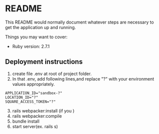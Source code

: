 # README

This README would normally document whatever steps are necessary to get the
application up and running.

Things you may want to cover:

* Ruby version: 2.7.1

## Deployment instructions

1. create file .env at root of project folder.
2. In that .env, add following lines,and replace "?" with your environment values appropriately.

```
APPLICATION_ID="sandbox-?"
LOCATION_ID="?"
SQUARE_ACCESS_TOKEN="?"
```
	
3. rails webpacker:install (if you )
4. rails webpacker:compile
5. bundle install
6. start server(ex. rails s)